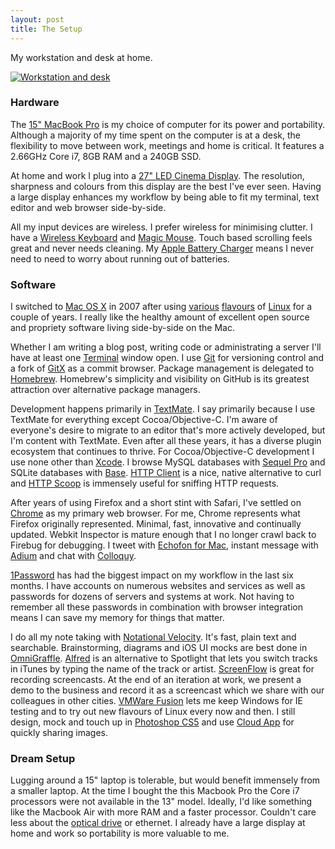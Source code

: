 ```yaml
---
layout: post
title: The Setup
---
```


My workstation and desk at home.

[![Workstation and desk ](http://farm6.static.flickr.com/5308/5604528053_b4350764af_d.jpg)](http://www.flickr.com/photos/tatejohnson/5604528053/in/set-72157623446355659/lightbox/)

### Hardware

The [15" MacBook Pro](http://www.apple.com/macbookpro/) is my choice of computer for its power and portability. Although a majority of my time spent on the computer is at a desk, the flexibility to move between work, meetings and home is critical. It features a 2.66GHz Core i7, 8GB RAM and a 240GB SSD. 

At home and work I plug into a [27" LED Cinema Display](http://www.apple.com/displays/). The resolution, sharpness and colours from this display are the best I've ever seen. Having a large display enhances my workflow by being able to fit my terminal, text editor and web browser side-by-side.

All my input devices are wireless. I prefer wireless for minimising clutter. I have a [Wireless Keyboard](http://www.apple.com/keyboard/) and [Magic Mouse](http://www.apple.com/magicmouse/). Touch based scrolling feels great and never needs cleaning. My [Apple Battery Charger](http://www.apple.com/battery-charger/) means I never need to need to worry about running out of batteries. 

### Software

I switched to [Mac OS X](http://www.apple.com/macosx/) in 2007 after using [various](http://www.gentoo.org/) [flavours](http://www.ubuntu.com/) of [Linux](http://www.archlinux.org/) for a couple of years. I really like the healthy amount of excellent open source and propriety software living side-by-side on the Mac.

Whether I am writing a blog post, writing code or administrating a server I'll have at least one [Terminal](http://www.apple.com/macosx/what-is-macosx/apps-and-utilities.html#terminal) window open. I use [Git](http://git-scm.com/) for versioning control and a fork of [GitX](https://github.com/brotherbard/gitx) as a commit browser. Package management is delegated to [Homebrew](http://mxcl.github.com/homebrew/). Homebrew's simplicity and visibility on GitHub is its greatest attraction over alternative package managers.

Development happens primarily in [TextMate](http://macromates.com/). I say primarily because I use TextMate for everything except Cocoa/Objective-C. I'm aware of everyone's desire to migrate to an editor that's more actively developed, but I'm content with TextMate. Even after all these years, it has a diverse plugin ecosystem that continues to thrive. For Cocoa/Objective-C development I use none other than [Xcode](http://developer.apple.com/tools/xcode/). I browse MySQL databases with [Sequel Pro](http://www.sequelpro.com/) and SQLite databases with [Base](http://menial.co.uk/software/base/). [HTTP Client](http://ditchnet.org/httpclient/) is a nice, native alternative to curl and [HTTP Scoop](http://www.tuffcode.com/) is immensely useful for sniffing HTTP requests.

After years of using Firefox and a short stint with Safari, I've settled on [Chrome](http://www.google.com/chrome) as my primary web browser. For me, Chrome represents what Firefox originally represented. Minimal, fast, innovative and continually updated. Webkit Inspector is mature enough that I no longer crawl back to Firebug for debugging. I tweet with [Echofon for Mac](http://www.echofon.com/twitter/mac), instant message with [Adium](http://adium.im/) and chat with [Colloquy](http://colloquy.info/). 

[1Password](http://agilewebsolutions.com/onepassword) has had the biggest impact on my workflow in the last six months. I have accounts on numerous websites and services as well as passwords for dozens of servers and systems at work. Not having to remember all these passwords in combination with browser integration means I can save my memory for things that matter.

I do all my note taking with [Notational Velocity](http://notational.net/). It's fast, plain text and searchable. Brainstorming, diagrams and iOS UI mocks are best done in [OmniGraffle](http://www.omnigroup.com/products/omnigraffle/). [Alfred](http://www.alfredapp.com/) is an alternative to Spotlight that lets you switch tracks in iTunes by typing the name of the track or artist. [ScreenFlow](http://www.telestream.net/screen-flow/overview.htm) is great for recording screencasts. At the end of an iteration at work, we present a demo to the business and record it as a screencast which we share with our colleagues in other cities. [VMWare Fusion](http://www.vmware.com/products/fusion/overview.html) lets me keep Windows for IE testing and to try out new flavours of Linux every now and then. I still design, mock and touch up in [Photoshop CS5](http://www.adobe.com/products/photoshop.html?promoid=DTELR) and use [Cloud App](http://www.getcloudapp.com/) for quickly sharing images. 

### Dream Setup

Lugging around a 15" laptop is tolerable, but would benefit immensely from a smaller laptop. At the time I bought the this Macbook Pro the Core i7 processors were not available in the 13" model. Ideally, I'd like something like the Macbook Air with more RAM and a faster processor. Couldn't care less about the [optical drive](https://twitter.com/tatejohnson/status/30519424754647041) or ethernet. I already have a large display at home and work so portability is more valuable to me.

